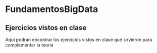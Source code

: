 # FundamentosBigData
<h2>Ejercicios vistos en clase</h2>
<p>Aqui podran encontrar los ejercicios vistos en clase que sirvieron para complementar la teoria</p>
